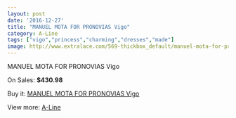 ```yaml
---
layout: post
date: '2016-12-27'
title: "MANUEL MOTA FOR PRONOVIAS Vigo"
category: A-Line
tags: ["vigo","princess","charming","dresses","made"]
image: http://www.extralace.com/569-thickbox_default/manuel-mota-for-pronovias-vigo.jpg
---
```

MANUEL MOTA FOR PRONOVIAS Vigo

On Sales: **$430.98**
<a href="https://www.extralace.com/a-line/269-manuel-mota-for-pronovias-vigo.html"><amp-img layout="responsive" width="600" height="600" src="//www.extralace.com/569-thickbox_default/manuel-mota-for-pronovias-vigo.jpg" alt="MANUEL MOTA FOR PRONOVIAS Vigo 0" /></a>
<a href="https://www.extralace.com/a-line/269-manuel-mota-for-pronovias-vigo.html"><amp-img layout="responsive" width="600" height="600" src="//www.extralace.com/570-thickbox_default/manuel-mota-for-pronovias-vigo.jpg" alt="MANUEL MOTA FOR PRONOVIAS Vigo 1" /></a>

Buy it: [MANUEL MOTA FOR PRONOVIAS Vigo](https://www.extralace.com/a-line/269-manuel-mota-for-pronovias-vigo.html "MANUEL MOTA FOR PRONOVIAS Vigo")

View more: [A-Line](https://www.extralace.com/2-a-line "A-Line")